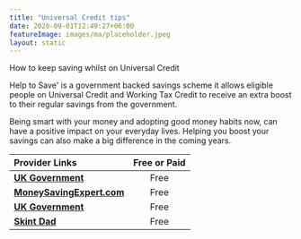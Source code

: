 ```yaml
---
title: "Universal Credit tips"
date: 2020-09-01T12:49:27+06:00
featureImage: images/ma/placeholder.jpeg
layout: static
---
```


How to keep saving whilst on Universal Credit

Help to Save' is a government backed savings scheme it allows eligible people on Universal Credit and Working Tax Credit to receive an extra boost to their regular savings from the government.

Being smart with your money and adopting good money habits now, can have a positive impact on your everyday lives. Helping you boost your savings can also make a big difference in the coming years.

| Provider Links      | Free or Paid  |  
| :-----------          | :--------------:      |  
| [**UK Government**](https://www.gov.uk/get-help-savings-low-income) | Free | 
| [**MoneySavingExpert.com**](https://www.moneysavingexpert.com/savings/help-to-save/) | Free | 
| [**UK Government**](https://www.gov.uk/sign-in-help-to-save) | Free | 
| [**Skint Dad**](https://skintdad.co.uk/skint-52-week-saving-challenge/) | Free | 
  

<br/><br/>






